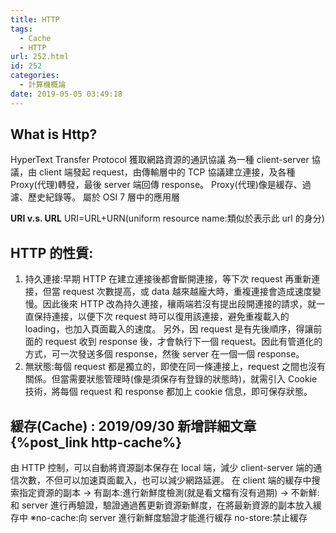 ```yaml
---
title: HTTP
tags:
  - Cache
  - HTTP
url: 252.html
id: 252
categories:
  - 計算機概論
date: 2019-05-05 03:49:18
---
```


## What is Http?

HyperText Transfer Protocol 獲取網路資源的通訊協議 為一種 client-server 協議，由 client 端發起 request，由傳輸層中的 TCP 協議建立連接，及各種 Proxy(代理)轉發，最後 server 端回傳 response。 Proxy(代理)像是緩存、過濾、歷史紀錄等。
屬於 OSI 7 層中的應用層

**URI v.s. URL** URI=URL+URN(uniform resource name:類似於表示此 url 的身分)

## HTTP 的性質:

1.  持久連接:早期 HTTP 在建立連接後都會斷開連接，等下次 request 再重新連接，但當 request 次數提高，或 data 越來越龐大時，重複連接會造成速度變慢。因此後來 HTTP 改為持久連接，穰兩端若沒有提出段開連接的請求，就一直保持連接，以便下次 request 時可以復用該連接，避免重複載入的 loading，也加入頁面載入的速度。 另外，因 request 是有先後順序，得讓前面的 request 收到 response 後，才會執行下一個 request。因此有管道化的方式，可一次發送多個 response，然後 server 在一個一個 response。
2.  無狀態:每個 request 都是獨立的，即使在同一條連接上，request 之間也沒有關係。但當需要狀態管理時(像是須保存有登錄的狀態時)，就需引入 Cookie 技術，將每個 request 和 response 都加上 cookie 信息，即可保存狀態。

## 緩存(Cache) : 2019/09/30 新增詳細文章 {%post_link http-cache%}

由 HTTP 控制，可以自動將資源副本保存在 local 端，減少 client-server 端的通信次數，不但可以加速頁面載入，也可以減少網路延遲。
在 client 端的緩存中搜索指定資源的副本 → 有副本:進行新鮮度檢測(就是看文檔有沒有過期) → 不新鮮:和 server 進行再驗證，驗證通過舊更新資源新鮮度，在將最新資源的副本放入緩存中
※no-cache:向 server 進行新鮮度驗證才能進行緩存 no-store:禁止緩存
